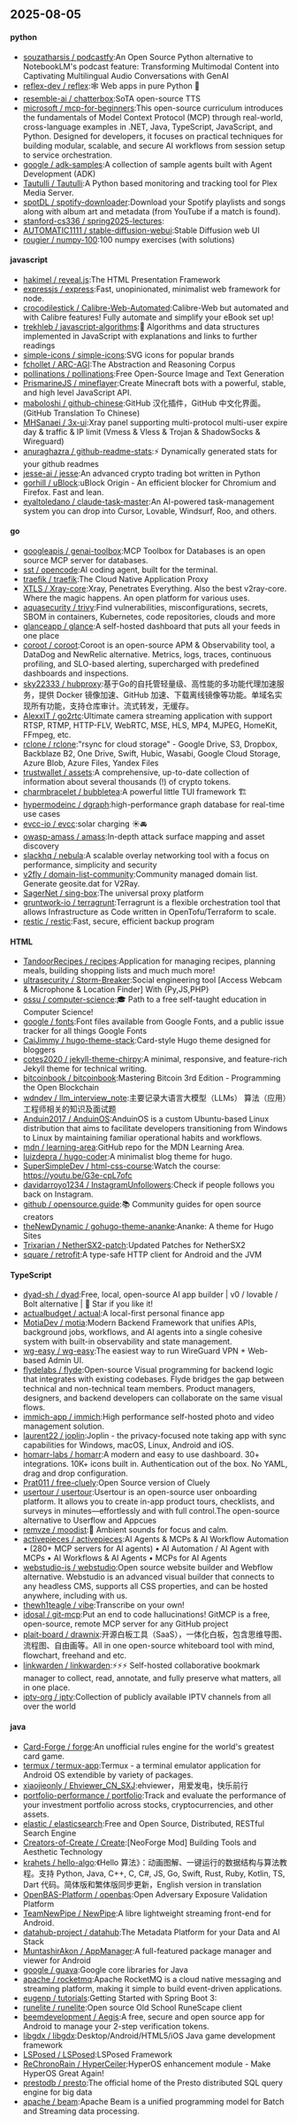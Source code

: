 ## 2025-08-05

#### python
* [souzatharsis / podcastfy](https://github.com/souzatharsis/podcastfy):An Open Source Python alternative to NotebookLM's podcast feature: Transforming Multimodal Content into Captivating Multilingual Audio Conversations with GenAI
* [reflex-dev / reflex](https://github.com/reflex-dev/reflex):🕸️ Web apps in pure Python 🐍
* [resemble-ai / chatterbox](https://github.com/resemble-ai/chatterbox):SoTA open-source TTS
* [microsoft / mcp-for-beginners](https://github.com/microsoft/mcp-for-beginners):This open-source curriculum introduces the fundamentals of Model Context Protocol (MCP) through real-world, cross-language examples in .NET, Java, TypeScript, JavaScript, and Python. Designed for developers, it focuses on practical techniques for building modular, scalable, and secure AI workflows from session setup to service orchestration.
* [google / adk-samples](https://github.com/google/adk-samples):A collection of sample agents built with Agent Development (ADK)
* [Tautulli / Tautulli](https://github.com/Tautulli/Tautulli):A Python based monitoring and tracking tool for Plex Media Server.
* [spotDL / spotify-downloader](https://github.com/spotDL/spotify-downloader):Download your Spotify playlists and songs along with album art and metadata (from YouTube if a match is found).
* [stanford-cs336 / spring2025-lectures](https://github.com/stanford-cs336/spring2025-lectures):
* [AUTOMATIC1111 / stable-diffusion-webui](https://github.com/AUTOMATIC1111/stable-diffusion-webui):Stable Diffusion web UI
* [rougier / numpy-100](https://github.com/rougier/numpy-100):100 numpy exercises (with solutions)

#### javascript
* [hakimel / reveal.js](https://github.com/hakimel/reveal.js):The HTML Presentation Framework
* [expressjs / express](https://github.com/expressjs/express):Fast, unopinionated, minimalist web framework for node.
* [crocodilestick / Calibre-Web-Automated](https://github.com/crocodilestick/Calibre-Web-Automated):Calibre-Web but automated and with Calibre features! Fully automate and simplify your eBook set up!
* [trekhleb / javascript-algorithms](https://github.com/trekhleb/javascript-algorithms):📝 Algorithms and data structures implemented in JavaScript with explanations and links to further readings
* [simple-icons / simple-icons](https://github.com/simple-icons/simple-icons):SVG icons for popular brands
* [fchollet / ARC-AGI](https://github.com/fchollet/ARC-AGI):The Abstraction and Reasoning Corpus
* [pollinations / pollinations](https://github.com/pollinations/pollinations):Free Open-Source Image and Text Generation
* [PrismarineJS / mineflayer](https://github.com/PrismarineJS/mineflayer):Create Minecraft bots with a powerful, stable, and high level JavaScript API.
* [maboloshi / github-chinese](https://github.com/maboloshi/github-chinese):GitHub 汉化插件，GitHub 中文化界面。 (GitHub Translation To Chinese)
* [MHSanaei / 3x-ui](https://github.com/MHSanaei/3x-ui):Xray panel supporting multi-protocol multi-user expire day & traffic & IP limit (Vmess & Vless & Trojan & ShadowSocks & Wireguard)
* [anuraghazra / github-readme-stats](https://github.com/anuraghazra/github-readme-stats):⚡ Dynamically generated stats for your github readmes
* [jesse-ai / jesse](https://github.com/jesse-ai/jesse):An advanced crypto trading bot written in Python
* [gorhill / uBlock](https://github.com/gorhill/uBlock):uBlock Origin - An efficient blocker for Chromium and Firefox. Fast and lean.
* [eyaltoledano / claude-task-master](https://github.com/eyaltoledano/claude-task-master):An AI-powered task-management system you can drop into Cursor, Lovable, Windsurf, Roo, and others.

#### go
* [googleapis / genai-toolbox](https://github.com/googleapis/genai-toolbox):MCP Toolbox for Databases is an open source MCP server for databases.
* [sst / opencode](https://github.com/sst/opencode):AI coding agent, built for the terminal.
* [traefik / traefik](https://github.com/traefik/traefik):The Cloud Native Application Proxy
* [XTLS / Xray-core](https://github.com/XTLS/Xray-core):Xray, Penetrates Everything. Also the best v2ray-core. Where the magic happens. An open platform for various uses.
* [aquasecurity / trivy](https://github.com/aquasecurity/trivy):Find vulnerabilities, misconfigurations, secrets, SBOM in containers, Kubernetes, code repositories, clouds and more
* [glanceapp / glance](https://github.com/glanceapp/glance):A self-hosted dashboard that puts all your feeds in one place
* [coroot / coroot](https://github.com/coroot/coroot):Coroot is an open-source APM & Observability tool, a DataDog and NewRelic alternative. Metrics, logs, traces, continuous profiling, and SLO-based alerting, supercharged with predefined dashboards and inspections.
* [sky22333 / hubproxy](https://github.com/sky22333/hubproxy):基于Go的自托管轻量级、高性能的多功能代理加速服务，提供 Docker 镜像加速、GitHub 加速、下载离线镜像等功能。单域名实现所有功能，支持仓库审计。流式转发，无缓存。
* [AlexxIT / go2rtc](https://github.com/AlexxIT/go2rtc):Ultimate camera streaming application with support RTSP, RTMP, HTTP-FLV, WebRTC, MSE, HLS, MP4, MJPEG, HomeKit, FFmpeg, etc.
* [rclone / rclone](https://github.com/rclone/rclone):"rsync for cloud storage" - Google Drive, S3, Dropbox, Backblaze B2, One Drive, Swift, Hubic, Wasabi, Google Cloud Storage, Azure Blob, Azure Files, Yandex Files
* [trustwallet / assets](https://github.com/trustwallet/assets):A comprehensive, up-to-date collection of information about several thousands (!) of crypto tokens.
* [charmbracelet / bubbletea](https://github.com/charmbracelet/bubbletea):A powerful little TUI framework 🏗
* [hypermodeinc / dgraph](https://github.com/hypermodeinc/dgraph):high-performance graph database for real-time use cases
* [evcc-io / evcc](https://github.com/evcc-io/evcc):solar charging ☀️🚘
* [owasp-amass / amass](https://github.com/owasp-amass/amass):In-depth attack surface mapping and asset discovery
* [slackhq / nebula](https://github.com/slackhq/nebula):A scalable overlay networking tool with a focus on performance, simplicity and security
* [v2fly / domain-list-community](https://github.com/v2fly/domain-list-community):Community managed domain list. Generate geosite.dat for V2Ray.
* [SagerNet / sing-box](https://github.com/SagerNet/sing-box):The universal proxy platform
* [gruntwork-io / terragrunt](https://github.com/gruntwork-io/terragrunt):Terragrunt is a flexible orchestration tool that allows Infrastructure as Code written in OpenTofu/Terraform to scale.
* [restic / restic](https://github.com/restic/restic):Fast, secure, efficient backup program

#### HTML
* [TandoorRecipes / recipes](https://github.com/TandoorRecipes/recipes):Application for managing recipes, planning meals, building shopping lists and much much more!
* [ultrasecurity / Storm-Breaker](https://github.com/ultrasecurity/Storm-Breaker):Social engineering tool [Access Webcam & Microphone & Location Finder] With {Py,JS,PHP}
* [ossu / computer-science](https://github.com/ossu/computer-science):🎓 Path to a free self-taught education in Computer Science!
* [google / fonts](https://github.com/google/fonts):Font files available from Google Fonts, and a public issue tracker for all things Google Fonts
* [CaiJimmy / hugo-theme-stack](https://github.com/CaiJimmy/hugo-theme-stack):Card-style Hugo theme designed for bloggers
* [cotes2020 / jekyll-theme-chirpy](https://github.com/cotes2020/jekyll-theme-chirpy):A minimal, responsive, and feature-rich Jekyll theme for technical writing.
* [bitcoinbook / bitcoinbook](https://github.com/bitcoinbook/bitcoinbook):Mastering Bitcoin 3rd Edition - Programming the Open Blockchain
* [wdndev / llm_interview_note](https://github.com/wdndev/llm_interview_note):主要记录大语言大模型（LLMs） 算法（应用）工程师相关的知识及面试题
* [Anduin2017 / AnduinOS](https://github.com/Anduin2017/AnduinOS):AnduinOS is a custom Ubuntu-based Linux distribution that aims to facilitate developers transitioning from Windows to Linux by maintaining familiar operational habits and workflows.
* [mdn / learning-area](https://github.com/mdn/learning-area):GitHub repo for the MDN Learning Area.
* [luizdepra / hugo-coder](https://github.com/luizdepra/hugo-coder):A minimalist blog theme for hugo.
* [SuperSimpleDev / html-css-course](https://github.com/SuperSimpleDev/html-css-course):Watch the course: https://youtu.be/G3e-cpL7ofc
* [davidarroyo1234 / InstagramUnfollowers](https://github.com/davidarroyo1234/InstagramUnfollowers):Check if people follows you back on Instagram.
* [github / opensource.guide](https://github.com/github/opensource.guide):📚 Community guides for open source creators
* [theNewDynamic / gohugo-theme-ananke](https://github.com/theNewDynamic/gohugo-theme-ananke):Ananke: A theme for Hugo Sites
* [Trixarian / NetherSX2-patch](https://github.com/Trixarian/NetherSX2-patch):Updated Patches for NetherSX2
* [square / retrofit](https://github.com/square/retrofit):A type-safe HTTP client for Android and the JVM

#### TypeScript
* [dyad-sh / dyad](https://github.com/dyad-sh/dyad):Free, local, open-source AI app builder | v0 / lovable / Bolt alternative | 🌟 Star if you like it!
* [actualbudget / actual](https://github.com/actualbudget/actual):A local-first personal finance app
* [MotiaDev / motia](https://github.com/MotiaDev/motia):Modern Backend Framework that unifies APIs, background jobs, workflows, and AI agents into a single cohesive system with built-in observability and state management.
* [wg-easy / wg-easy](https://github.com/wg-easy/wg-easy):The easiest way to run WireGuard VPN + Web-based Admin UI.
* [flydelabs / flyde](https://github.com/flydelabs/flyde):Open-source Visual programming for backend logic that integrates with existing codebases. Flyde bridges the gap between technical and non-technical team members. Product managers, designers, and backend developers can collaborate on the same visual flows.
* [immich-app / immich](https://github.com/immich-app/immich):High performance self-hosted photo and video management solution.
* [laurent22 / joplin](https://github.com/laurent22/joplin):Joplin - the privacy-focused note taking app with sync capabilities for Windows, macOS, Linux, Android and iOS.
* [homarr-labs / homarr](https://github.com/homarr-labs/homarr):A modern and easy to use dashboard. 30+ integrations. 10K+ icons built in. Authentication out of the box. No YAML, drag and drop configuration.
* [Prat011 / free-cluely](https://github.com/Prat011/free-cluely):Open Source version of Cluely
* [usertour / usertour](https://github.com/usertour/usertour):Usertour is an open-source user onboarding platform. It allows you to create in-app product tours, checklists, and surveys in minutes—effortlessly and with full control.The open-source alternative to Userflow and Appcues
* [remvze / moodist](https://github.com/remvze/moodist):🌲 Ambient sounds for focus and calm.
* [activepieces / activepieces](https://github.com/activepieces/activepieces):AI Agents & MCPs & AI Workflow Automation • (280+ MCP servers for AI agents) • AI Automation / AI Agent with MCPs • AI Workflows & AI Agents • MCPs for AI Agents
* [webstudio-is / webstudio](https://github.com/webstudio-is/webstudio):Open source website builder and Webflow alternative. Webstudio is an advanced visual builder that connects to any headless CMS, supports all CSS properties, and can be hosted anywhere, including with us.
* [thewh1teagle / vibe](https://github.com/thewh1teagle/vibe):Transcribe on your own!
* [idosal / git-mcp](https://github.com/idosal/git-mcp):Put an end to code hallucinations! GitMCP is a free, open-source, remote MCP server for any GitHub project
* [plait-board / drawnix](https://github.com/plait-board/drawnix):开源白板工具（SaaS），一体化白板，包含思维导图、流程图、自由画等。All in one open-source whiteboard tool with mind, flowchart, freehand and etc.
* [linkwarden / linkwarden](https://github.com/linkwarden/linkwarden):⚡️⚡️⚡️ Self-hosted collaborative bookmark manager to collect, read, annotate, and fully preserve what matters, all in one place.
* [iptv-org / iptv](https://github.com/iptv-org/iptv):Collection of publicly available IPTV channels from all over the world

#### java
* [Card-Forge / forge](https://github.com/Card-Forge/forge):An unofficial rules engine for the world's greatest card game.
* [termux / termux-app](https://github.com/termux/termux-app):Termux - a terminal emulator application for Android OS extendible by variety of packages.
* [xiaojieonly / Ehviewer_CN_SXJ](https://github.com/xiaojieonly/Ehviewer_CN_SXJ):ehviewer，用爱发电，快乐前行
* [portfolio-performance / portfolio](https://github.com/portfolio-performance/portfolio):Track and evaluate the performance of your investment portfolio across stocks, cryptocurrencies, and other assets.
* [elastic / elasticsearch](https://github.com/elastic/elasticsearch):Free and Open Source, Distributed, RESTful Search Engine
* [Creators-of-Create / Create](https://github.com/Creators-of-Create/Create):[NeoForge Mod] Building Tools and Aesthetic Technology
* [krahets / hello-algo](https://github.com/krahets/hello-algo):《Hello 算法》：动画图解、一键运行的数据结构与算法教程。支持 Python, Java, C++, C, C#, JS, Go, Swift, Rust, Ruby, Kotlin, TS, Dart 代码。简体版和繁体版同步更新，English version in translation
* [OpenBAS-Platform / openbas](https://github.com/OpenBAS-Platform/openbas):Open Adversary Exposure Validation Platform
* [TeamNewPipe / NewPipe](https://github.com/TeamNewPipe/NewPipe):A libre lightweight streaming front-end for Android.
* [datahub-project / datahub](https://github.com/datahub-project/datahub):The Metadata Platform for your Data and AI Stack
* [MuntashirAkon / AppManager](https://github.com/MuntashirAkon/AppManager):A full-featured package manager and viewer for Android
* [google / guava](https://github.com/google/guava):Google core libraries for Java
* [apache / rocketmq](https://github.com/apache/rocketmq):Apache RocketMQ is a cloud native messaging and streaming platform, making it simple to build event-driven applications.
* [eugenp / tutorials](https://github.com/eugenp/tutorials):Getting Started with Spring Boot 3:
* [runelite / runelite](https://github.com/runelite/runelite):Open source Old School RuneScape client
* [beemdevelopment / Aegis](https://github.com/beemdevelopment/Aegis):A free, secure and open source app for Android to manage your 2-step verification tokens.
* [libgdx / libgdx](https://github.com/libgdx/libgdx):Desktop/Android/HTML5/iOS Java game development framework
* [LSPosed / LSPosed](https://github.com/LSPosed/LSPosed):LSPosed Framework
* [ReChronoRain / HyperCeiler](https://github.com/ReChronoRain/HyperCeiler):HyperOS enhancement module - Make HyperOS Great Again!
* [prestodb / presto](https://github.com/prestodb/presto):The official home of the Presto distributed SQL query engine for big data
* [apache / beam](https://github.com/apache/beam):Apache Beam is a unified programming model for Batch and Streaming data processing.
